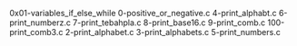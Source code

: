 0x01-variables_if_else_while
0-positive_or_negative.c
4-print_alphabt.c
6-print_numberz.c
7-print_tebahpla.c
8-print_base16.c
9-print_comb.c
100-print_comb3.c
2-print_alphabet.c
3-print_alphabets.c
5-print_numbers.c
